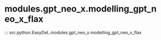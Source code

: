 # modules.gpt_neo_x.modelling_gpt_neo_x_flax
::: src.python.EasyDeL.modules.gpt_neo_x.modelling_gpt_neo_x_flax